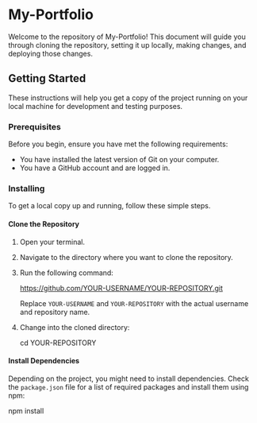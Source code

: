 # My-Portfolio

Welcome to the repository of My-Portfolio! This document will guide you through cloning the repository, setting it up locally, making changes, and deploying those changes.

## Getting Started

These instructions will help you get a copy of the project running on your local machine for development and testing purposes.

### Prerequisites

Before you begin, ensure you have met the following requirements:

- You have installed the latest version of Git on your computer.
- You have a GitHub account and are logged in.

### Installing

To get a local copy up and running, follow these simple steps.

#### Clone the Repository

1. Open your terminal.
2. Navigate to the directory where you want to clone the repository.
3. Run the following command:

   https://github.com/YOUR-USERNAME/YOUR-REPOSITORY.git

   Replace `YOUR-USERNAME` and `YOUR-REPOSITORY` with the actual username and repository name.

4. Change into the cloned directory:
  
   cd YOUR-REPOSITORY

   
#### Install Dependencies

Depending on the project, you might need to install dependencies. Check the `package.json` file for a list of required packages and install them using npm:

   npm install 



